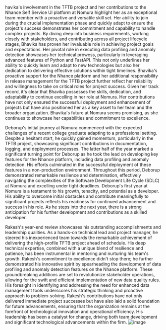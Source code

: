 havika's involvement in the TFTB project and her contributions to the Nhance Self Service UI platform at Nomura highlight her as an exceptional team member with a proactive and versatile skill set. Her ability to join during the crucial implementation phase and quickly adapt to ensure the project's success demonstrates her commitment and capability to handle complex projects. By diving deep into business requirements, working closely with stakeholders, and contributing across all project lifecycle stages, Bhavika has proven her invaluable role in achieving project goals and expectations.
Her pivotal role in executing data profiling and anomaly detection showcases her technical prowess, particularly in leveraging advanced features of Python and FastAPI. This not only underlines her ability to quickly learn and adapt to new technologies but also her dedication to delivering effective solutions within tight timelines. Bhavika's proactive support for the Nhance platform and her additional responsibility in release management for the TFTB project further reflect her reliability and willingness to take on critical roles for project success.
Given her track record, it's clear that Bhavika possesses the skills, dedication, and adaptability to continue excelling in her role at Nomura. Her contributions have not only ensured the successful deployment and enhancement of projects but have also positioned her as a key asset to her team and the broader organization. Bhavika's future at Nomura seems promising, as she continues to showcase her capabilities and commitment to excellence.



 Deborup's initial journey at Nomura commenced with the expected challenges of a recent college graduate adapting to a professional setting. Despite a hesitant start, he quickly gained momentum, particularly in the TFTB project, showcasing significant contributions in documentation, logging, and deployment processes.
The latter half of the year marked a significant turning point for Deborup as he took the lead on developing key features for the Nhance platform, including data profiling and anomaly detection. His efforts culminated in the successful deployment of these features in a non-production environment. Throughout this period, Deborup demonstrated remarkable resilience and determination, effectively navigating the complexities of the Software Development Life Cycle (SDLC) at Nomura and excelling under tight deadlines.
Deborup's first year at Nomura is a testament to his growth, tenacity, and potential as a developer. His ability to overcome initial obstacles and contribute meaningfully to significant projects reflects his readiness for continued advancement and success in his role. As he steps into the next year, there is a strong anticipation for his further development and contributions as a skilled developer.


Rakesh's year-end review showcases his outstanding accomplishments and leadership qualities. As a hands-on technical lead and project manager, he steered his inexperienced team towards the remarkable achievement of delivering the high-profile TFTB project ahead of schedule. His deep technical expertise, combined with a unique blend of resilience and patience, has been instrumental in mentoring and nurturing his team's growth. Rakesh's commitment to excellence didn't stop there; he further demonstrated his innovative spirit by spearheading the development of data profiling and anomaly detection features on the Nhance platform. These groundbreaking additions are set to revolutionize stakeholder operations, allowing for the swift and efficient implementation of new data quality rules. His foresight in identifying and addressing the need for enhanced data management tools underscores his strategic thinking and proactive approach to problem-solving. Rakesh's contributions have not only delivered immediate project successes but have also laid a solid foundation for future advancements, ensuring that the organization remains at the forefront of technological innovation and operational efficiency. His leadership has been a catalyst for change, driving both team development and significant technological advancements within the firm.
![image](https://github.com/nndrao/jhoom/assets/1103571/01fa7c0a-dede-4a06-a058-72dd6a5b90ca)
